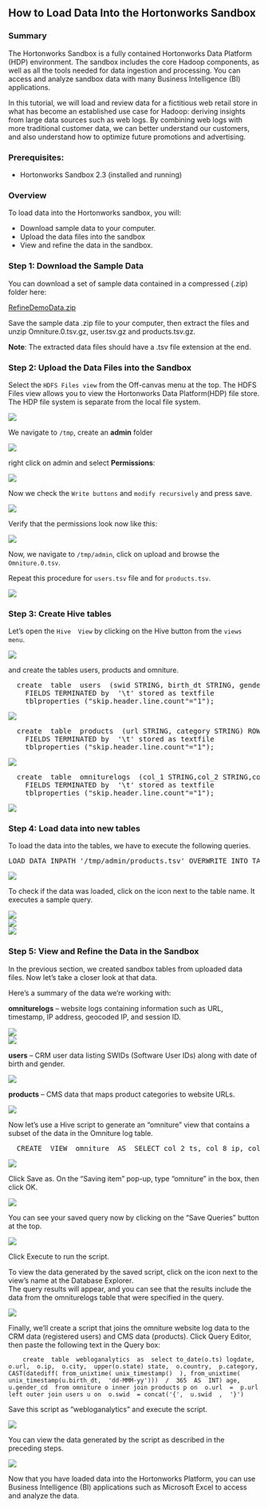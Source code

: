 ## How to Load Data Into the Hortonworks Sandbox

### [](#summary)Summary

The Hortonworks Sandbox is a fully contained Hortonworks Data Platform (HDP) environment. The sandbox includes the core Hadoop components, as well as all the tools needed for data ingestion and processing. You can access and analyze sandbox data with many Business Intelligence (BI) applications.

In this tutorial, we will load and review data for a fictitious web retail store in what has become an established use case for Hadoop: deriving insights from large data sources such as web logs. By combining web logs with more traditional customer data, we can better understand our customers, and also understand how to optimize future promotions and advertising.

### [](#prerequisites)Prerequisites:

*   Hortonworks Sandbox 2.3 (installed and running)

### [](#overview)Overview

To load data into the Hortonworks sandbox, you will:

*   Download sample data to your computer.
*   Upload the data files into the sandbox
*   View and refine the data in the sandbox.

### [](#step-1-download-the-sample-data)Step 1: Download the Sample Data

You can download a set of sample data contained in a compressed (.zip) folder here:

[RefineDemoData.zip](https://s3.amazonaws.com/hw-sandbox/tutorial8/RefineDemoData.zip)

Save the sample data .zip file to your computer, then extract the files and unzip Omniture.0.tsv.gz, user.tsv.gz and products.tsv.gz.

**Note**: The extracted data files should have a .tsv file extension at the end.

### [](#step-2-upload-the-data-files-into-the-sandbox)Step 2: Upload the Data Files into the Sandbox

Select the `HDFS Files view` from the Off-canvas menu at the top. The HDFS Files view allows you to view the Hortonworks Data Platform(HDP) file store. The HDP file system is separate from the local file system.

![](/assetshow-to-load-data-into-sandbox/68747470733a2f2f37777772e676f6f676c6564726976652e636f6d2f686f73742f30427a686c4f79776e4f707138616d30314d6d52695a444a714e6b453f7261773d74727565.png?dl=1)

We navigate to `/tmp`, create an **admin** folder

![](/assetshow-to-load-data-into-sandbox/68747470733a2f42f7777772e676f6f676c6564726976652e636f6d2f686f73742f30427a686c4f79776e4f7071386155744456453554576a497a516d633f7261773d74727565.png?dl=1)

right click on admin and select **Permissions**:

![](/assetshow-to-load-data-into-sandbox/68747470733a2f2f7777772e676f6f676c6564726976652e636f6d2f686f73742f30427a686c4f79776e4f7071385331464f5133567a526a52716558633f7261773d74727565.png?dl=1)

Now we check the `Write buttons` and `modify recursively` and press save.

![](/assetshow-to-load-data-into-sandbox/68747470733a22f22f7777772e676f6f676c6564726976652e636f6d2f686f73742f30427a686c4f79776e4f7071384d33557a4e693171636e426a516d633f7261773d74727565.png?dl=1)

Verify that the permissions look now like this:

![](/assetshow-to-load-data-into-sandbox/68747470733a2f2f7777772e676f6f676c6564726976652e636f6d2f686f73742f30427a686c4f79776e4f70713854475a716345395252316876596d633f7261773d74727565.png?dl=1)

Now, we navigate to `/tmp/admin`, click on upload and browse the `Omniture.0.tsv`.

Repeat this procedure for `users.tsv` file and for `products.tsv`.

![](/assetshow-to-load-data-into-sandbox/68747470733a22f2f7777772e676f6f676c6564726976652e636f6d2f686f73742f30427a686c4f79776e4f7071384e3342784f5655744f46707a576d383f7261773d74727565.png?dl=1)

### [](#step-3-create-hive-tables)Step 3: Create Hive tables

Let’s open the `Hive  View` by clicking on the Hive button from the `views menu`.

![](/assetshow-to-load-data-into-sandbox/687474707133a2f2f7777772e676f6f676c6564726976652e636f6d2f686f73742f30427a686c4f79776e4f707138566c68794c575934576e6c574e324d3f7261773d74727565.png?dl=1)

and create the tables users, products and omniture.

<div class="highlight highlight-source-sql">

<pre class=" prettyprinted">  create  table  users  (swid STRING, birth_dt STRING, gender_cd CHAR(1)) ROW FORMAT DELIMITED
    FIELDS TERMINATED by  '\t' stored as textfile 
    tblproperties ("skip.header.line.count"="1");</pre>

</div>

![](/assetshow-to-load-data-into-sandbox/68747470733a2f12f7777772e676f6f676c6564726976652e636f6d2f686f73742f30427a686c4f79776e4f707138544752564c585574646c64596256553f7261773d74727565.png?dl=1)

<div class="highlight highlight-source-sql">

<pre class=" prettyprinted">  create  table  products  (url STRING, category STRING) ROW FORMAT DELIMITED
    FIELDS TERMINATED by  '\t' stored as textfile 
    tblproperties ("skip.header.line.count"="1");</pre>

</div>

![](/assetshow-to-load-data-into-sandbox/68747470733a2f23f7777772e676f6f676c6564726976652e636f6d2f686f73742f30427a686c4f79776e4f7071385a327459596b5a4463546b315a44413f7261773d74727565.png?dl=1)

<div class="highlight highlight-source-sql">

<pre class=" prettyprinted">  create  table  omniturelogs  (col_1 STRING,col_2 STRING,col_3 STRING,col_4 STRING,col_5 STRING,col_6 STRING,col_7 STRING,col_8 STRING,col_9 STRING,col_10 STRING,col_11 STRING,col_12 STRING,col_13 STRING,col_14 STRING,col_15 STRING,col_16 STRING,col_17 STRING,col_18 STRING,col_19 STRING,col_20 STRING,col_21 STRING,col_22 STRING,col_23 STRING,col_24 STRING,col_25 STRING,col_26 STRING,col_27 STRING,col_28 STRING,col_29 STRING,col_30 STRING,col_31 STRING,col_32 STRING,col_33 STRING,col_34 STRING,col_35 STRING,col_36 STRING,col_37 STRING,col_38 STRING,col_39 STRING,col_40 STRING,col_41 STRING,col_42 STRING,col_43 STRING,col_44 STRING,col_45 STRING,col_46 STRING,col_47 STRING,col_48 STRING,col_49 STRING,col_50 STRING,col_51 STRING,col_52 STRING,col_53 STRING) ROW FORMAT DELIMITED
    FIELDS TERMINATED by  '\t' stored as textfile 
    tblproperties ("skip.header.line.count"="1");</pre>

</div>

![](/assetshow-to-load-data-into-sandbox/68747470733a2f2f7777772e676f6f676c6564726976652e636f6d2f686f73742f30427a686c4f79776e4f7071384c545a445548563262305a585546553f7261773d74727565.png?dl=1)

### [](#step-4-load-data-into-new-tables)Step 4: Load data into new tables

To load the data into the tables, we have to execute the following queries.

<div class="highlight highlight-source-sql">

<pre class=" prettyprinted">LOAD DATA INPATH '/tmp/admin/products.tsv' OVERWRITE INTO TABLE products; LOAD DATA INPATH '/tmp/admin/users.tsv' OVERWRITE INTO TABLE users; LOAD DATA INPATH '/tmp/admin/Omniture.0.tsv' OVERWRITE INTO TABLE omniturelogs;</pre>

</div>

![](/assetshow-to-load-data-into-sandbox/687474707333a2f2f7777772e676f6f676c6564726976652e636f6d2f686f73742f30427a686c4f79776e4f7071384f47395453324a57525864555245553f7261773d74727565.png?dl=1)

To check if the data was loaded, click on the icon next to the table name. It executes a sample query.

![](/assetshow-to-load-data-into-sandbox/68747470733a2f21f7777772e676f6f676c6564726976652e636f6d2f686f73742f30427a686c4f79776e4f7071384d454630556a4a3056454a734f45553f7261773d74727565.png?dl=1)  
![](/assetshow-to-load-data-into-sandbox/68747470733a2f12f7777772e676f6f676c6564726976652e636f6d2f686f73742f30427a686c4f79776e4f707138565656745a7a4a52524442686330303f7261773d74727565.png?dl=1)  
![](/assetshow-to-load-data-into-sandbox/68747470733a2f2f7777772e676f6f676c6564726976652e636f6d2f686f73742f30427a686c4f79776e4f70713853474a6d65455533625745304d54673f7261773d74727565.png?dl=1)

### [](#step-5-view-and-refine-the-data-in-the-sandbox)Step 5: View and Refine the Data in the Sandbox

In the previous section, we created sandbox tables from uploaded data files. Now let’s take a closer look at that data.

Here’s a summary of the data we’re working with:

**omniturelogs** – website logs containing information such as URL, timestamp, IP address, geocoded IP, and session ID.

![](/assetshow-to-load-data-into-sandbox/687474707133a2f2f7777772e676f6f676c6564726976652e636f6d2f686f73742f30427a686c4f79776e4f707138516e70445a4846365332395454584d3f7261773d74727565.png?dl=1)  
![](/assetshow-to-load-data-into-sandbox/68747470733a2f2f7777772e676f6f676c6564726976652e636f6d2f686f73742f30427a686c4f79776e4f7071386158707a5430787161475a6d5647383f7261773d74727565.png?dl=1)

**users** – CRM user data listing SWIDs (Software User IDs) along with date of birth and gender.

![](/assetshow-to-load-data-into-sandbox/68747470733a2f2f7777772e676f6f676c6564726976652e636f6d2f686f73742f30427a686c4f79776e4f70713854576b784d46677757576c465344513f7261773d74727565.png?dl=1)

**products** – CMS data that maps product categories to website URLs.

![](/assetshow-to-load-data-into-sandbox/68747470733a2f2f7777772e676f6f676c6564726976652e636f6d2f686f73742f30427a686c4f79776e4f7071384c545a445548563262305a585546553f7261773d74727565.png?dl=1)

Now let’s use a Hive script to generate an “omniture” view that contains a subset of the data in the Omniture log table.

<div class="highlight highlight-source-sql">

<pre class=" prettyprinted">  CREATE  VIEW  omniture  AS  SELECT col_2 ts, col_8 ip, col_13 url, col_14 swid, col_50 city, col_51 country, col_53 state FROM omniturelogs </pre>

</div>

![](/assetshow-to-load-data-into-sandbox/68747470733a2f2f7777772e676f6f676c6564726976652e636f6d2f686f73742f30427a686c4f79776e4f7071384e55467a556d744253586c5a6147383f7261773d74727565.png?dl=1)

Click Save as. On the “Saving item” pop-up, type “omniture” in the box, then click OK.

![](/assetshow-to-load-data-into-sandbox/68747470733a2f2f7777772e676f6f676c6564726976652e636f6d2f686f73742f30427a686c4f79776e4f707138546c52745557684d5130686c5645453f7261773d74727565.png?dl=1)

You can see your saved query now by clicking on the “Save Queries” button at the top.

![](/assetshow-to-load-data-into-sandbox/68747470733a2f2f7777772e676f6f676c6564726976652e636f6d2f686f73742f30427a686c4f79776e4f707138556c59305758426b623164526157633f7261773d74727565.png?dl=1)

Click Execute to run the script.

To view the data generated by the saved script, click on the icon next to the view’s name at the Database Explorer.  
The query results will appear, and you can see that the results include the data from the omniturelogs table that were specified in the query.

![](/assetshow-to-load-data-into-sandbox/68747470733a2f2f7777772e676f6f676c6564726976652e636f6d2f686f73742f30427a686c4f79776e4f7071385a4574665a305a47556b6c524d30553f7261773d74727565.png?dl=1)

Finally, we’ll create a script that joins the omniture website log data to the CRM data (registered users) and CMS data (products). Click Query Editor, then paste the following text in the Query box:


        create  table  webloganalytics  as  select to_date(o.ts) logdate,  o.url,  o.ip,  o.city,  upper(o.state) state,  o.country,  p.category, CAST(datediff( from_unixtime( unix_timestamp()  ), from_unixtime( unix_timestamp(u.birth_dt,  'dd-MMM-yy')))  /  365  AS  INT) age,  u.gender_cd  from omniture o inner join products p on  o.url  =  p.url  left outer join users u on  o.swid  = concat('{',  u.swid  ,  '}')


Save this script as “webloganalytics” and execute the script.

![](/assetshow-to-load-data-into-sandbox/68747470733a2f2f7777772e676f6f676c6564726976652e636f6d2f686f73742f30427a686c4f79776e4f707138526c6877583246664d3367774e55453f7261773d74727565.png?dl=1)

You can view the data generated by the script as described in the preceding steps.

![](/assetshow-to-load-data-into-sandbox/68747470733a2f2f7777772e676f6f676c6564726976652e636f6d2f686f73742f30427a686c4f79776e4f7071384d445631627a4a72633245305354513f7261773d74727565.png?dl=1)

Now that you have loaded data into the Hortonworks Platform, you can use Business Intelligence (BI) applications such as Microsoft Excel to access and analyze the data.  
